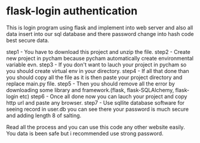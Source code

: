 # flask-login authentication
This is login program using flask and implement into web server and also all data insert into our sql database and there password change into hash code best secure data.

step1 - You have to download this project and unzip the file.
step2 - Create new project in pycham because pycham automatically create environmental variable evn.
step3 - If you don't want to lauch your project in pycham so you should create virtual env in your directory.
step4 - If all that done than you should copy all the file as it is then paste your project directory and replace main.py file.
step5 - Then you should remove all the error by downloading some library and framework.(flask, flask-SQLAlchemy, flask-login etc)
step6 - Once all done now you can lauch your project and copy http url and paste any browser.
step7 - Use sqllite database software for seeing record in user.db you can see there your password is much secure and adding length 8 of salting.

Read all the process and you can use this code any other website easily. You data is been safe but i recommended use strong password.
